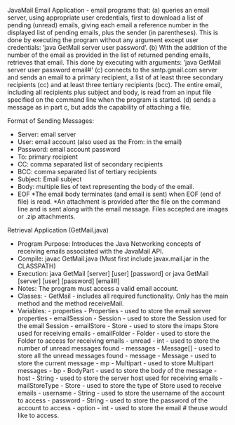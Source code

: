 JavaMail Email Application - email programs that:
  (a) queries an email server, using appropriate user credentials, first to download a list of pending (unread) emails, giving each email a reference number in the displayed list of pending emails, plus the sender (in parentheses). This is done by executing the program without any argument except user credentials: ‘java GetMail server user password’.
  (b) With the addition of the number of the email as provided in the list of returned pending emails, retrieves that email. This done by executing with arguments: 'java GetMail server user password email#'
  (c) connects to the smtp.gmail.com server and sends an email to a primary recipient, a list of at least three secondary recipients (cc) and at least three tertiary recipients (bcc). The entire email, including all recipients plus subject and body, is read from an input file specified on the command line when the program is started.
  (d) sends a message as in part c, but adds the capability of attaching a file.

Format of Sending Messages:
- Server: email server
- User: email account (also used as the From: in the email)
- Password: email account password
- To: primary recipient
- CC: comma separated list of secondary recipients
- BCC: comma separated list of tertiary recipients
- Subject: Email subject
- Body: multiple lies of text representing the body of the email.
- EOF
*The email body terminates (and email is sent) when EOF (end of file) is read.
*An attachment is provided after the file on the command line and is sent along
             with the email message.  Files accepted are images or .zip attachments.
 
 Retrieval Application (GetMail.java)
 - Program Purpose:
      Introduces the Java Networking concepts of receiving emails associated with the 
      JavaMail API.
- Compile: javac GetMail.java (Must first include javax.mail.jar in the CLASSPATH)
- Execution: java GetMail [server] [user] [password] or java GetMail [server] [user] [password] [email#]
- Notes:  The program must access a valid email account.
- Classes: 
      - GetMail - includes all required functionality. Only has the main method and the 
          method receiveMail.
- Variables:
      - properties - Properties - used to store the email server properties
      - emailSession - Session - used to store the Session used for the email Session
      - emailStore - Store - used to store the imaps Store used for receiving emails
      - emailFolder - Folder - used to store the Folder to access for receiving emails
      - unread - int - used to store the number of unread messages found
      - messages - Message[] - used to store all the unread messages found
      - message - Message - used to store the current message
      - mp - Multipart - used to store Multipart messages
      - bp - BodyPart - used to store the body of the message
      - host - String - used to store the server host used for receiving emails
      - mailStoreType - Store - used to store the type of Store used to receive emails
      - username - String - used to store the username of the account to access
      - password - String - used to store the password of the account to access
      - option - int - used to store the email # theuse would like to access.

